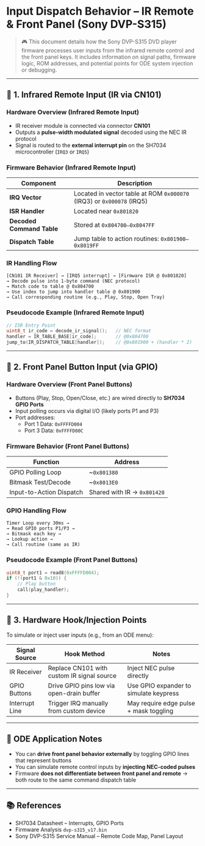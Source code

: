# Input Dispatch Behavior – IR Remote & Front Panel (Sony DVP-S315)

> 🎮 This document details how the Sony DVP-S315 DVD player firmware processes user inputs from the infrared remote control and the front panel keys. It includes information on signal paths, firmware logic, ROM addresses, and potential points for ODE system injection or debugging.

---

## 📡 1. Infrared Remote Input (IR via CN101)

### Hardware Overview (Infrared Remote Input)

- IR receiver module is connected via connector **CN101**
- Outputs a **pulse-width modulated signal** decoded using the NEC IR protocol
- Signal is routed to the **external interrupt pin** on the SH7034 microcontroller (`IRQ3` or `IRQ5`)

### Firmware Behavior (Infrared Remote Input)

| Component                 | Description                                                           |
| ------------------------- | --------------------------------------------------------------------- |
| **IRQ Vector**            | Located in vector table at ROM `0x000070` (IRQ3) or `0x000078` (IRQ5) |
| **ISR Handler**           | Located near `0x801820`                                               |
| **Decoded Command Table** | Stored at `0x804700–0x8047FF`                                         |
| **Dispatch Table**        | Jump table to action routines: `0x801900–0x8019FF`                    |

### IR Handling Flow

```plaintext
[CN101 IR Receiver] → [IRQ5 interrupt] → [Firmware ISR @ 0x801820]
→ Decode pulse into 1-byte command (NEC protocol)
→ Match code to table @ 0x804700
→ Use index to jump into handler table @ 0x801900
→ Call corresponding routine (e.g., Play, Stop, Open Tray)
```

### Pseudocode Example (Infrared Remote Input)

```c
// ISR Entry Point
uint8_t ir_code = decode_ir_signal();   // NEC format
handler = IR_TABLE_BASE[ir_code];       // @0x804700
jump_to(IR_DISPATCH_TABLE[handler]);    // @0x801900 + (handler * 2)
```

---

## 🔘 2. Front Panel Button Input (via GPIO)

### Hardware Overview (Front Panel Buttons)

- Buttons (Play, Stop, Open/Close, etc.) are wired directly to **SH7034 GPIO Ports**
- Input polling occurs via digital I/O (likely ports P1 and P3)
- Port addresses:
  - Port 1 Data: `0xFFFFD004`
  - Port 3 Data: `0xFFFFD00C`

### Firmware Behavior (Front Panel Buttons)

| Function                 | Address                     |
| ------------------------ | --------------------------- |
| GPIO Polling Loop        | ~`0x801380`                 |
| Bitmask Test/Decode      | ~`0x8013E0`                 |
| Input-to-Action Dispatch | Shared with IR → `0x801420` |

### GPIO Handling Flow

```plaintext
Timer Loop every 30ms →
→ Read GPIO ports P1/P3 →
→ Bitmask each key →
→ Lookup action →
→ Call routine (same as IR)
```

### Pseudocode Example (Front Panel Buttons)

```c
uint8_t port1 = read8(0xFFFFD004);
if (!(port1 & 0x10)) {
    // Play button
    call(play_handler);
}
```

---

## 🔌 3. Hardware Hook/Injection Points

To simulate or inject user inputs (e.g., from an ODE menu):

| Signal Source  | Hook Method                                | Notes                                  |
| -------------- | ------------------------------------------ | -------------------------------------- |
| IR Receiver    | Replace CN101 with custom IR signal source | Inject NEC pulse directly              |
| GPIO Buttons   | Drive GPIO pins low via open-drain buffer  | Use GPIO expander to simulate keypress |
| Interrupt Line | Trigger IRQ manually from custom device    | May require edge pulse + mask toggling |

---

## 🧠 ODE Application Notes

- You can **drive front panel behavior externally** by toggling GPIO lines that represent buttons
- You can simulate remote control inputs by **injecting NEC-coded pulses**
- Firmware **does not differentiate between front panel and remote** → both route to the same command dispatch table

---

## 📚 References

- SH7034 Datasheet – Interrupts, GPIO Ports
- Firmware Analysis `dvp-s315_v17.bin`
- Sony DVP-S315 Service Manual – Remote Code Map, Panel Layout
